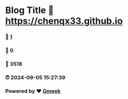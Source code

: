 # Blog Title :link: https://chenqx33.github.io 
### :page_facing_up: [1](https://chenqx33.github.io/tag.html) 
### :speech_balloon: 0 
### :hibiscus: 3518 
### :alarm_clock: 2024-09-05 15:27:39 
### Powered by :heart: [Gmeek](https://github.com/Meekdai/Gmeek)
